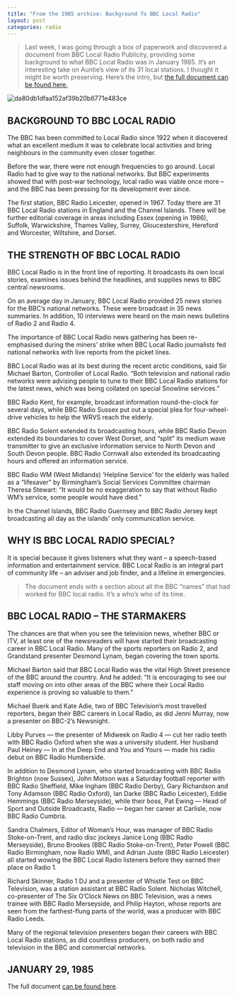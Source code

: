 ```yaml
---
title: "From the 1985 archive: Background To BBC Local Radio"
layout: post
categories: radio
---
```


> Last week, I was going through a box of paperwork and discovered a document from BBC Local Radio Publicity, providing some background to what BBC Local Radio was in January 1985. It’s an interesting take on Auntie’s view of its 31 local stations. I thought it might be worth preserving. Here’s the intro, but [the full document can be found here.](https://curns.github.io/assets/19850129_BackgroundToBBCLocalRadio_Red.pdf)

![da80db1dfaa152af39b20b6771e483ce](https://github.com/user-attachments/assets/79a4caf4-3f5b-4a9e-9c1d-9cf8c8c0ce9b)


## BACKGROUND TO BBC LOCAL RADIO

The BBC has been committed to Local Radio since 1922 when it discovered what an excellent medium it was to celebrate local activities and bring neighbours in the community even closer together.

Before the war, there were not enough frequencies to go around. Local Radio had to give way to the national networks. But BBC experiments showed that with post-war technology, local radio was viable once more – and the BBC has been pressing for its development ever since.

The first station, BBC Radio Leicester, opened in 1967. Today there are 31 BBC Local Radio stations in England and the Channel Islands. There will be further editorial coverage in areas including Essex (opening in 1986), Suffolk, Warwickshire, Thames Valley, Surrey, Gloucestershire, Hereford and Worcester, Wiltshire, and Dorset.


## THE STRENGTH OF BBC LOCAL RADIO

BBC Local Radio is in the front line of reporting. It broadcasts its own local stories, examines issues behind the headlines, and supplies news to BBC central newsrooms.

On an average day in January, BBC Local Radio provided 25 news stories for the BBC’s national networks. These were broadcast in 35 news summaries. In addition, 10 interviews were heard on the main news bulletins of Radio 2 and Radio 4.

The importance of BBC Local Radio news gathering has been re-emphasised during the miners’ strike when BBC Local Radio journalists fed national networks with live reports from the picket lines.

BBC Local Radio was at its best during the recent arctic conditions, said Sir Michael Barton, Controller of Local Radio. “Both television and national radio networks were advising people to tune to their BBC Local Radio stations for the latest news, which was being collated on special Snowline services.”

BBC Radio Kent, for example, broadcast information round-the-clock for several days, while BBC Radio Sussex put out a special plea for four-wheel-drive vehicles to help the WRVS reach the elderly.

BBC Radio Solent extended its broadcasting hours, while BBC Radio Devon extended its boundaries to cover West Dorset, and “split” its medium wave transmitter to give an exclusive information service to North Devon and South Devon people. BBC Radio Cornwall also extended its broadcasting hours and offered an information service.

BBC Radio WM (West Midlands) ‘Helpline Service’ for the elderly was hailed as a “lifesaver” by Birmingham’s Social Services Committee chairman Theresa Stewart: “It would be no exaggeration to say that without Radio WM’s service, some people would have died.”

In the Channel Islands, BBC Radio Guernsey and BBC Radio Jersey kept broadcasting all day as the islands’ only communication service.


## WHY IS BBC LOCAL RADIO SPECIAL?

It is special because it gives listeners what they want – a speech-based information and entertainment service. BBC Local Radio is an integral part of community life – an adviser and job finder, and a lifeline in emergencies.

> The document ends with a section about all the BBC “names” that had worked for BBC local radio. It’s a who’s who of its time.


## BBC LOCAL RADIO – THE STARMAKERS

The chances are that when you see the television news, whether BBC or ITV, at least one of the newsreaders will have started their broadcasting career in BBC Local Radio. Many of the sports reporters on Radio 2, and Grandstand presenter Desmond Lynam, began covering the town sports.

Michael Barton said that BBC Local Radio was the vital High Street presence of the BBC around the country. And he added: “It is encouraging to see our staff moving on into other areas of the BBC where their Local Radio experience is proving so valuable to them.”

Michael Buerk and Kate Adie, two of BBC Television’s most travelled reporters, began their BBC careers in Local Radio, as did Jenni Murray, now a presenter on BBC-2’s Newsnight.

Libby Purves — the presenter of Midweek on Radio 4 — cut her radio teeth with BBC Radio Oxford when she was a university student. Her husband Paul Heiney — In at the Deep End and You and Yours — made his radio debut on BBC Radio Humberside.

In addition to Desmond Lynam, who started broadcasting with BBC Radio Brighton (now Sussex), John Motson was a Saturday football reporter with BBC Radio Sheffield, Mike Ingham (BBC Radio Derby), Gary Richardson and Tony Adamson (BBC Radio Oxford), Ian Darke (BBC Radio Leicester), Eddie Hemmings (BBC Radio Merseyside), while their boss, Pat Ewing — Head of Sport and Outside Broadcasts, Radio — began her career at Carlisle, now BBC Radio Cumbria.

Sandra Chalmers, Editor of Woman’s Hour, was manager of BBC Radio Stoke-on-Trent, and radio disc jockeys Janice Long (BBC Radio Merseyside), Bruno Brookes (BBC Radio Stoke-on-Trent), Peter Powell (BBC Radio Birmingham, now Radio WM), and Adrian Juste (BBC Radio Leicester) all started wowing the BBC Local Radio listeners before they earned their place on Radio 1.

Richard Skinner, Radio 1 DJ and a presenter of Whistle Test on BBC Television, was a station assistant at BBC Radio Solent. Nicholas Witchell, co-presenter of The Six O’Clock News on BBC Television, was a news trainee with BBC Radio Merseyside, and Philip Hayton, whose reports are seen from the farthest-flung parts of the world, was a producer with BBC Radio Leeds.

Many of the regional television presenters began their careers with BBC Local Radio stations, as did countless producers, on both radio and television in the BBC and commercial networks.


## JANUARY 29, 1985

The full document [can be found here](https://curns.github.io/assets/19850129_BackgroundToBBCLocalRadio_Red.pdf).
